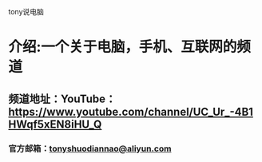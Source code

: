 tony说电脑

# 介绍:一个关于电脑，手机、互联网的频道
## 频道地址：YouTube：https://www.youtube.com/channel/UC_Ur_-4B1HWqf5xEN8iHU_Q
### 官方邮箱：tonyshuodiannao@aliyun.com
